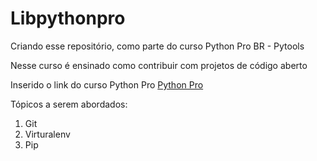# Libpythonpro
Criando esse repositório, como parte do curso Python Pro BR - Pytools

Nesse curso é ensinado como contribuir com projetos de código aberto

Inserido o link do curso Python Pro [Python Pro](https://www.python.pro.br)

Tópicos a serem abordados:
1. Git
2. Virturalenv
3. Pip

